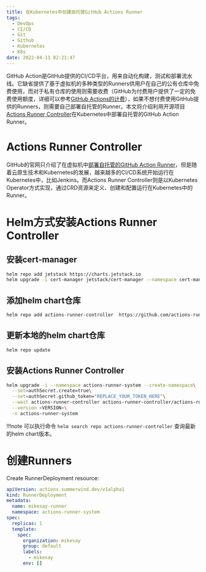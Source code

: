 ```yaml
---
title: 在Kubernetes中创建自托管GitHub Actions Runner
tags:
  - DevOps
  - CI/CD
  - Git
  - Github
  - Kubernetes
  - K8s
date: 2022-04-11 02:21:47
---
```


GitHub Action是GitHub提供的CI/CD平台，用来自动化构建，测试和部署流水线。它缺省提供了基于虚拟机的多种类型的Runners供用户在自己的公有仓库中免费使用，而对于私有仓库的使用则需要收费（GitHub为付费用户提供了一定的免费使用额度，详细可以参考[GitHub Actions的计费][2]），如果不想付费使用GitHub提供的Runners，则需要自己部署自托管的Runner。本文将介绍利用开源项目[Actions Runner Controller][3]在Kubernetes中部署自托管的GitHub Action Runner。
<!-- more -->

# Actions Runner Controller
GitHub的官网只介绍了在虚拟机中[部署自托管的GitHub Action Runner][1]，但是随着云原生技术和Kubernetes的发展，越来越多的CI/CD系统开始运行在Kubernetes中，比如Jenkins。而Actions Runner Controller则是以Kubernetes Operator方式实现，通过CRD资源来定义、创建和配置运行在Kubernetes中的Runner。

# Helm方式安装Actions Runner Controller

## 安装cert-manager
```bash
helm repo add jetstack https://charts.jetstack.io
helm upgrade -i cert-manager jetstack/cert-manager --namespace cert-manager --create-namespace --version v1.8.0 --set installCRDs=true
```

## 添加helm chart仓库
```bash
helm repo add actions-runner-controller  https://github.com/actions-runner-controller/actions-runner-controller
```

## 更新本地的helm chart仓库
```bash
helm repo update
```

## 安装Actions Runner Controller
```bash
helm upgrade -i --namespace actions-runner-system --create-namespace\
  --set=authSecret.create=true\
  --set=authSecret.github_token="REPLACE_YOUR_TOKEN_HERE"\
  --wait actions-runner-controller actions-runner-controller/actions-runner-controller\
  --version <VERSION>\
  -n actions-runner-system
```

!!!note
  可以执行命令 ```helm search repo actions-runner-controller``` 查询最新的helm chart版本。

# 创建Runners


Create RunnerDeployment resource:
```yaml
apiVersion: actions.summerwind.dev/v1alpha1
kind: RunnerDeployment
metadata:
  name: mikesay-runner
  namespace: actions-runner-system
spec:
  replicas: 1
  template:
    spec:
      organization: mikesay
      group: default
      labels:
        - mikesay
      env: []
```

[1]: https://docs.github.com/en/enterprise-cloud@latest/actions/hosting-your-own-runners/adding-self-hosted-runners
[2]: https://docs.github.com/en/billing/managing-billing-for-github-actions/about-billing-for-github-actions#about-spending-limits
[3]: https://github.com/actions/actions-runner-controller
